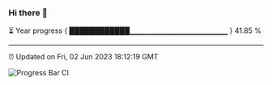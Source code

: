 ### Hi there 👋

⏳ Year progress { ████████████▁▁▁▁▁▁▁▁▁▁▁▁▁▁▁▁▁▁ } 41.85 %

---

⏰ Updated on Fri, 02 Jun 2023 18:12:19 GMT

![Progress Bar CI](https://github.com/liununu/liununu/workflows/Progress%20Bar%20CI/badge.svg)
